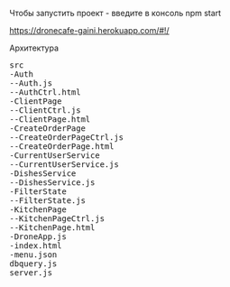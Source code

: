 Чтобы запустить проект - введите в консоль npm start

<https://dronecafe-gaini.herokuapp.com/#!/>

Архитектура
<pre>
src
-Auth
--Auth.js
--AuthCtrl.html
-ClientPage
--ClientCtrl.js
--ClientPage.html
-CreateOrderPage
--CreateOrderPageCtrl.js
--CreateOrderPage.html
-CurrentUserService
--CurrentUserService.js
-DishesService
--DishesService.js
-FilterState
--FilterState.js
-KitchenPage
--KitchenPageCtrl.js
--KitchenPage.html
-DroneApp.js
-index.html
-menu.json
dbquery.js
server.js
</pre>
